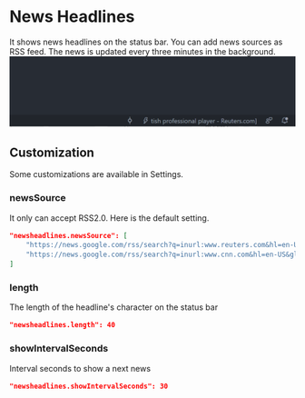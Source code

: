 # News Headlines
It shows news headlines on the status bar. You can add news sources as RSS feed. The news is updated every three minutes in the background.
![example](example.gif)
## Customization

Some customizations are available in Settings.
### newsSource
It only can accept RSS2.0. Here is the default setting.
```json
"newsheadlines.newsSource": [
    "https://news.google.com/rss/search?q=inurl:www.reuters.com&hl=en-US&gl=US&ceid=US:en",
    "https://news.google.com/rss/search?q=inurl:www.cnn.com&hl=en-US&gl=US&ceid=US:en",
]
```
### length
The length of the headline's character on the status bar
```json
"newsheadlines.length": 40
```
### showIntervalSeconds
Interval seconds to show a next news
```json
"newsheadlines.showIntervalSeconds": 30
```
